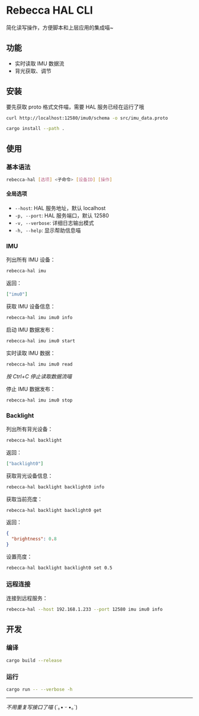 # Rebecca HAL CLI

简化读写操作，方便脚本和上层应用的集成喵~

## 功能

- 实时读取 IMU 数据流
- 背光获取、调节

## 安装

要先获取 proto 格式文件喵，需要 HAL 服务已经在运行了哦

```bash
curl http://localhost:12580/imu0/schema -o src/imu_data.proto
```

```bash
cargo install --path .
```

## 使用

### 基本语法

```bash
rebecca-hal [选项] <子命令> [设备ID] [操作]
```

#### 全局选项

- `--host`: HAL 服务地址，默认 localhost
- `-p, --port`: HAL 服务端口，默认 12580
- `-v, --verbose`: 详细日志输出模式
- `-h, --help`: 显示帮助信息喵

### IMU

列出所有 IMU 设备：

```bash
rebecca-hal imu
```

返回：

```json
["imu0"]
```

获取 IMU 设备信息：

```bash
rebecca-hal imu imu0 info
```

启动 IMU 数据发布：

```bash
rebecca-hal imu imu0 start
```

实时读取 IMU 数据：

```bash
rebecca-hal imu imu0 read
```

_按 Ctrl+C 停止读取数据流喵_

停止 IMU 数据发布：

```bash
rebecca-hal imu imu0 stop
```

### Backlight

列出所有背光设备：

```bash
rebecca-hal backlight
```

返回：

```json
["backlight0"]
```

获取背光设备信息：

```bash
rebecca-hal backlight backlight0 info
```

获取当前亮度：

```bash
rebecca-hal backlight backlight0 get
```

返回：

```json
{
  "brightness": 0.8
}
```

设置亮度：

```bash
rebecca-hal backlight backlight0 set 0.5
```

### 远程连接

连接到远程服务：

```bash
rebecca-hal --host 192.168.1.233 --port 12580 imu imu0 info
```

## 开发

### 编译

```bash
cargo build --release
```

### 运行

```bash
cargo run -- --verbose -h
```

---

_不用重复写接口了喵_ (´｡• ᵕ •｡`)
